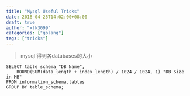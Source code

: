 ```yaml
---
title: "Mysql Useful Tricks"
date: 2018-04-25T14:02:00+08:00
draft: true
author: "xlk3099"
categories: ["golang"]
tags: ["tricks"]
---
```


> mysql 得到各databases的大小

    SELECT table_schema "DB Name",
        ROUND(SUM(data_length + index_length) / 1024 / 1024, 1) "DB Size in MB" 
    FROM information_schema.tables 
    GROUP BY table_schema; 